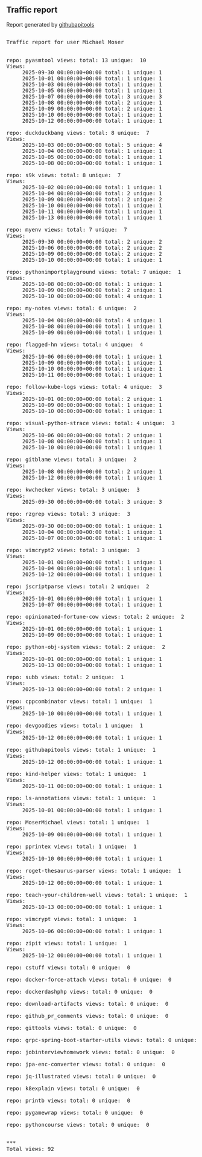 <h2> Traffic report </h2>

Report generated by <a href="https://github.com/MoserMichael/githubapitools">githubapitools</a>

<pre>

Traffic report for user Michael Moser


repo: pyasmtool views: total: 13 unique:  10
Views:
	 2025-09-30 00:00:00+00:00 total: 1 unique: 1
	 2025-10-01 00:00:00+00:00 total: 1 unique: 1
	 2025-10-03 00:00:00+00:00 total: 1 unique: 1
	 2025-10-05 00:00:00+00:00 total: 1 unique: 1
	 2025-10-07 00:00:00+00:00 total: 3 unique: 3
	 2025-10-08 00:00:00+00:00 total: 2 unique: 1
	 2025-10-09 00:00:00+00:00 total: 2 unique: 1
	 2025-10-10 00:00:00+00:00 total: 1 unique: 1
	 2025-10-12 00:00:00+00:00 total: 1 unique: 1

repo: duckduckbang views: total: 8 unique:  7
Views:
	 2025-10-03 00:00:00+00:00 total: 5 unique: 4
	 2025-10-04 00:00:00+00:00 total: 1 unique: 1
	 2025-10-05 00:00:00+00:00 total: 1 unique: 1
	 2025-10-08 00:00:00+00:00 total: 1 unique: 1

repo: s9k views: total: 8 unique:  7
Views:
	 2025-10-02 00:00:00+00:00 total: 1 unique: 1
	 2025-10-04 00:00:00+00:00 total: 2 unique: 1
	 2025-10-09 00:00:00+00:00 total: 2 unique: 2
	 2025-10-10 00:00:00+00:00 total: 1 unique: 1
	 2025-10-11 00:00:00+00:00 total: 1 unique: 1
	 2025-10-13 00:00:00+00:00 total: 1 unique: 1

repo: myenv views: total: 7 unique:  7
Views:
	 2025-09-30 00:00:00+00:00 total: 2 unique: 2
	 2025-10-06 00:00:00+00:00 total: 2 unique: 2
	 2025-10-09 00:00:00+00:00 total: 2 unique: 2
	 2025-10-10 00:00:00+00:00 total: 1 unique: 1

repo: pythonimportplayground views: total: 7 unique:  1
Views:
	 2025-10-08 00:00:00+00:00 total: 1 unique: 1
	 2025-10-09 00:00:00+00:00 total: 2 unique: 1
	 2025-10-10 00:00:00+00:00 total: 4 unique: 1

repo: my-notes views: total: 6 unique:  2
Views:
	 2025-10-04 00:00:00+00:00 total: 4 unique: 1
	 2025-10-08 00:00:00+00:00 total: 1 unique: 1
	 2025-10-09 00:00:00+00:00 total: 1 unique: 1

repo: flagged-hn views: total: 4 unique:  4
Views:
	 2025-10-06 00:00:00+00:00 total: 1 unique: 1
	 2025-10-09 00:00:00+00:00 total: 1 unique: 1
	 2025-10-10 00:00:00+00:00 total: 1 unique: 1
	 2025-10-11 00:00:00+00:00 total: 1 unique: 1

repo: follow-kube-logs views: total: 4 unique:  3
Views:
	 2025-10-01 00:00:00+00:00 total: 2 unique: 1
	 2025-10-09 00:00:00+00:00 total: 1 unique: 1
	 2025-10-10 00:00:00+00:00 total: 1 unique: 1

repo: visual-python-strace views: total: 4 unique:  3
Views:
	 2025-10-06 00:00:00+00:00 total: 2 unique: 1
	 2025-10-08 00:00:00+00:00 total: 1 unique: 1
	 2025-10-10 00:00:00+00:00 total: 1 unique: 1

repo: gitblame views: total: 3 unique:  2
Views:
	 2025-10-08 00:00:00+00:00 total: 2 unique: 1
	 2025-10-12 00:00:00+00:00 total: 1 unique: 1

repo: kwchecker views: total: 3 unique:  3
Views:
	 2025-09-30 00:00:00+00:00 total: 3 unique: 3

repo: rzgrep views: total: 3 unique:  3
Views:
	 2025-09-30 00:00:00+00:00 total: 1 unique: 1
	 2025-10-04 00:00:00+00:00 total: 1 unique: 1
	 2025-10-07 00:00:00+00:00 total: 1 unique: 1

repo: vimcrypt2 views: total: 3 unique:  3
Views:
	 2025-10-01 00:00:00+00:00 total: 1 unique: 1
	 2025-10-04 00:00:00+00:00 total: 1 unique: 1
	 2025-10-12 00:00:00+00:00 total: 1 unique: 1

repo: jscriptparse views: total: 2 unique:  2
Views:
	 2025-10-01 00:00:00+00:00 total: 1 unique: 1
	 2025-10-07 00:00:00+00:00 total: 1 unique: 1

repo: opinionated-fortune-cow views: total: 2 unique:  2
Views:
	 2025-10-01 00:00:00+00:00 total: 1 unique: 1
	 2025-10-09 00:00:00+00:00 total: 1 unique: 1

repo: python-obj-system views: total: 2 unique:  2
Views:
	 2025-10-01 00:00:00+00:00 total: 1 unique: 1
	 2025-10-13 00:00:00+00:00 total: 1 unique: 1

repo: subb views: total: 2 unique:  1
Views:
	 2025-10-13 00:00:00+00:00 total: 2 unique: 1

repo: cppcombinator views: total: 1 unique:  1
Views:
	 2025-10-10 00:00:00+00:00 total: 1 unique: 1

repo: devgoodies views: total: 1 unique:  1
Views:
	 2025-10-12 00:00:00+00:00 total: 1 unique: 1

repo: githubapitools views: total: 1 unique:  1
Views:
	 2025-10-12 00:00:00+00:00 total: 1 unique: 1

repo: kind-helper views: total: 1 unique:  1
Views:
	 2025-10-11 00:00:00+00:00 total: 1 unique: 1

repo: ls-annotations views: total: 1 unique:  1
Views:
	 2025-10-01 00:00:00+00:00 total: 1 unique: 1

repo: MoserMichael views: total: 1 unique:  1
Views:
	 2025-10-09 00:00:00+00:00 total: 1 unique: 1

repo: pprintex views: total: 1 unique:  1
Views:
	 2025-10-10 00:00:00+00:00 total: 1 unique: 1

repo: roget-thesaurus-parser views: total: 1 unique:  1
Views:
	 2025-10-12 00:00:00+00:00 total: 1 unique: 1

repo: teach-your-children-well views: total: 1 unique:  1
Views:
	 2025-10-13 00:00:00+00:00 total: 1 unique: 1

repo: vimcrypt views: total: 1 unique:  1
Views:
	 2025-10-06 00:00:00+00:00 total: 1 unique: 1

repo: zipit views: total: 1 unique:  1
Views:
	 2025-10-12 00:00:00+00:00 total: 1 unique: 1

repo: cstuff views: total: 0 unique:  0

repo: docker-force-attach views: total: 0 unique:  0

repo: dockerdashphp views: total: 0 unique:  0

repo: download-artifacts views: total: 0 unique:  0

repo: github_pr_comments views: total: 0 unique:  0

repo: gittools views: total: 0 unique:  0

repo: grpc-spring-boot-starter-utils views: total: 0 unique:  0

repo: jobinterviewhomework views: total: 0 unique:  0

repo: jpa-enc-converter views: total: 0 unique:  0

repo: jq-illustrated views: total: 0 unique:  0

repo: k8explain views: total: 0 unique:  0

repo: printb views: total: 0 unique:  0

repo: pygamewrap views: total: 0 unique:  0

repo: pythoncourse views: total: 0 unique:  0


***
Total views: 92
